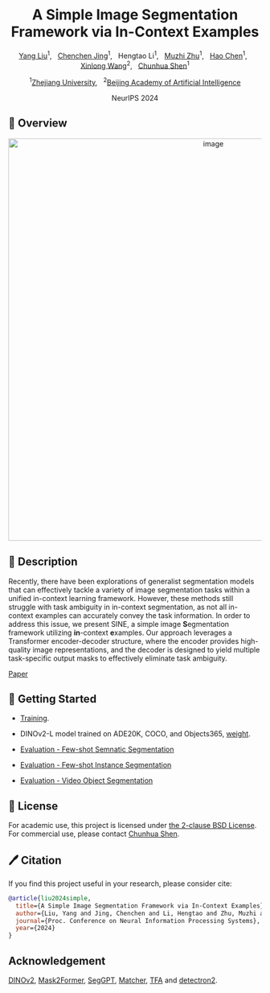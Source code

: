 <div align="center">

<h1>A Simple Image Segmentation Framework via In-Context Examples </h1>

[Yang Liu](https://scholar.google.com/citations?user=9JcQ2hwAAAAJ&hl=en)<sup>1</sup>, &nbsp; 
[Chenchen Jing](https://jingchenchen.github.io/)<sup>1</sup>, &nbsp;
Hengtao Li<sup>1</sup>, &nbsp;
[Muzhi Zhu](https://scholar.google.com/citations?user=064gBH4AAAAJ&hl=en)<sup>1</sup>, &nbsp;
[Hao Chen](https://stan-haochen.github.io/)<sup>1</sup>, &nbsp;
[Xinlong Wang](https://www.xloong.wang/)<sup>2</sup>, &nbsp;
[Chunhua Shen](https://cshen.github.io/)<sup>1</sup>

<sup>1</sup>[Zhejiang University](https://www.zju.edu.cn/english/), &nbsp;
<sup>2</sup>[Beijing Academy of Artificial Intelligence](https://www.baai.ac.cn/english.html)

NeurIPS 2024

</div>

## 🚀 Overview
<div align="center">
<img width="800" alt="image" src="figs/framework.png">
</div>

## 📖 Description

Recently, there have been explorations of generalist segmentation models that can effectively tackle a variety of image segmentation tasks within a unified in-context learning framework. 
However, these methods still struggle with task ambiguity in in-context segmentation, as not all in-context examples can accurately convey the task information. 
In order to address this issue, we present SINE, a simple image **S**egmentation framework utilizing **in**-context **e**xamples. 
Our approach leverages a Transformer encoder-decoder structure, where the encoder provides high-quality image representations, and the decoder is designed to yield multiple task-specific output masks to effectively eliminate task ambiguity.

[Paper](https://arxiv.org/abs/2410.04842)


## 👻 Getting Started

- [Training](TRAINING.md). 

- DINOv2-L model trained on ADE20K, COCO, and Objects365, [weight](https://drive.google.com/file/d/1GYQbbUZClbmhVESDLpRwqe-TyijW2kKb/view?usp=sharing).

- [Evaluation - Few-shot Semnatic Segmentation](inference_fss/EVALUATION.md)

- [Evaluation - Few-shot Instance Segmentation](inference_fsod/EVALUATION.md)

- [Evaluation - Video Object Segmentation](inference_vos/EVALUATION.md)



## 🎫 License

For academic use, this project is licensed under [the 2-clause BSD License](LICENSE). For commercial use, please contact [Chunhua Shen](mailto:chhshen@gmail.com).

## 🖊️ Citation


If you find this project useful in your research, please consider cite:


```BibTeX
@article{liu2024simple,
  title={A Simple Image Segmentation Framework via In-Context Examples},
  author={Liu, Yang and Jing, Chenchen and Li, Hengtao and Zhu, Muzhi and Chen, Hao and Wang, Xinlong and Shen, Chunhua},
  journal={Proc. Conference on Neural Information Processing Systems},
  year={2024}
}
```

## Acknowledgement
[DINOv2](https://github.com/facebookresearch/dinov2), [Mask2Former](https://github.com/facebookresearch/Mask2Former), [SegGPT](https://github.com/baaivision/Painter/tree/main/SegGPT), [Matcher](https://github.com/aim-uofa/Matcher), [TFA](https://github.com/ucbdrive/few-shot-object-detection) and [detectron2](https://github.com/facebookresearch/detectron2).
